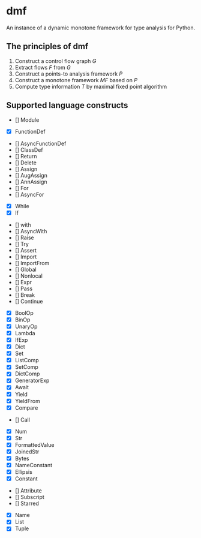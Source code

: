 # dmf

An instance of a dynamic monotone framework for type analysis for Python.

## The principles of dmf

1. Construct a control flow graph *G*
2. Extract flows *F* from *G*
3. Construct a points-to analysis framework *P*
4. Construct a monotone framework *MF* based on *P*
5. Compute type information *T* by maximal fixed point algorithm

## Supported language constructs
- [] Module
- [x] FunctionDef
- [] AsyncFunctionDef
- [] ClassDef
- [] Return
- [] Delete
- [] Assign
- [] AugAssign
- [] AnnAssign
- [] For
- [] AsyncFor
- [x] While
- [x] If
- [] with
- [] AsyncWith
- [] Raise
- [] Try
- [] Assert
- [] Import
- [] ImportFrom
- [] Global
- [] Nonlocal
- [] Expr
- [] Pass
- [] Break
- [] Continue

- [x] BoolOp
- [x] BinOp
- [x] UnaryOp
- [x] Lambda
- [x] IfExp
- [x] Dict
- [x] Set
- [x] ListComp
- [x] SetComp
- [x] DictComp
- [x] GeneratorExp
- [x] Await
- [x] Yield
- [x] YieldFrom
- [x] Compare
- [] Call
- [x] Num
- [x] Str
- [x] FormattedValue
- [x] JoinedStr
- [x] Bytes
- [x] NameConstant
- [x] Ellipsis
- [x] Constant
- [] Attribute
- [] Subscript
- [] Starred
- [x] Name
- [x] List
- [x] Tuple
